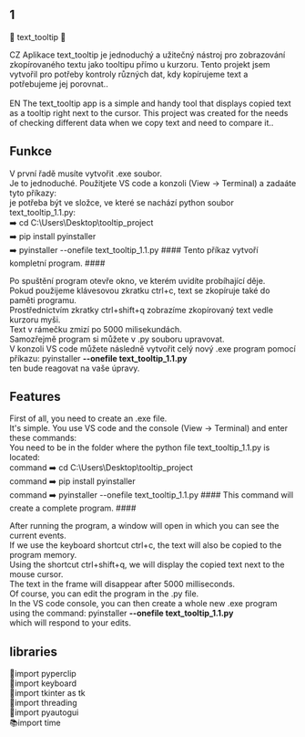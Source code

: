 ## 1 ##
📂 text_tooltip 📂

CZ Aplikace text_tooltip je jednoduchý a užitečný nástroj pro zobrazování zkopírovaného textu jako tooltipu přímo u kurzoru. Tento projekt jsem vytvořil pro potřeby kontroly různých dat, kdy kopírujeme text a potřebujeme jej porovnat.. <br><br>
EN The text_tooltip app is a simple and handy tool that displays copied text as a tooltip right next to the cursor. This project was created for the needs of checking different data when we copy text and need to compare it..

## Funkce ##
V první řadě musíte vytvořit .exe soubor. <br>
Je to jednoduché. Použitjete VS code a konzoli (View -> Terminal) a zadaáte tyto příkazy:<br>
je potřeba být ve složce, ve které se nachází python soubor text_tooltip_1.1.py:<br>
➡️ cd C:\Users\Desktop\tooltip_project<br>
➡️ pip install pyinstaller<br>
➡️ pyinstaller --onefile text_tooltip_1.1.py #### Tento příkaz vytvoří kompletní program. #### <br>

Po spuštění program otevře okno, ve kterém uvidíte probíhající děje.<br> 
Pokud použijeme klávesovou zkratku ctrl+c, text se zkopíruje také do paměti programu.<br>
Prostřednictvím zkratky ctrl+shift+q zobrazíme zkopírovaný text vedle kurzoru myši. <br>
Text v rámečku zmizí po 5000 milisekundách.<br>
Samozřejmě program si můžete v .py souboru upravovat. <br>
V konzoli VS code můžete následně vytvořit celý nový .exe program pomocí příkazu: pyinstaller **--onefile text_tooltip_1.1.py**<br>
ten bude reagovat na vaše úpravy. <br>

## Features ##
First of all, you need to create an .exe file.<br>
It's simple. You use VS code and the console (View -> Terminal) and enter these commands:<br>
You need to be in the folder where the python file text_tooltip_1.1.py is located:<br>
command ➡️ cd C:\Users\Desktop\tooltip_project<br>
command ➡️ pip install pyinstaller<br>
command ➡️ pyinstaller --onefile text_tooltip_1.1.py #### This command will create a complete program. ####<br>

After running the program, a window will open in which you can see the current events.<br>
If we use the keyboard shortcut ctrl+c, the text will also be copied to the program memory.<br>
Using the shortcut ctrl+shift+q, we will display the copied text next to the mouse cursor.<br>
The text in the frame will disappear after 5000 milliseconds.<br>
Of course, you can edit the program in the .py file.<br>
In the VS code console, you can then create a whole new .exe program using the command: pyinstaller **--onefile text_tooltip_1.1.py**<br>
which will respond to your edits.<br>

## libraries ##
📗import pyperclip <br>
📘import keyboard<br>
📙import tkinter as tk<br>
📔import threading<br>
📖import pyautogui<br>
📚import time <br>
